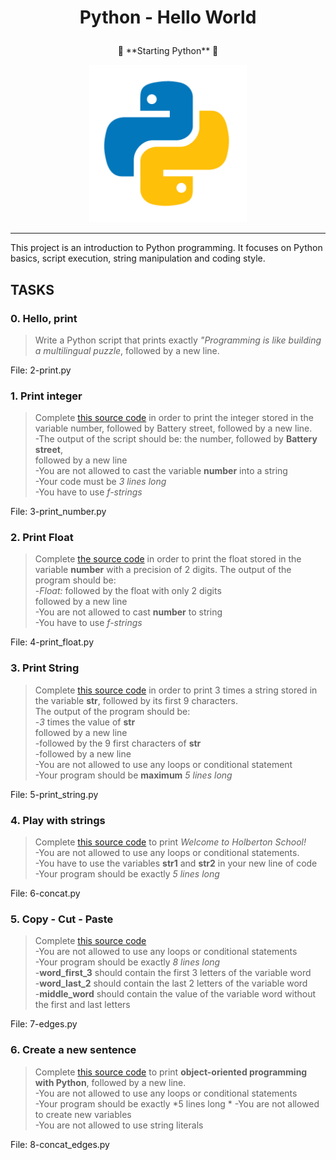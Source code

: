 # <p style="text-align: center"> Python - Hello World </p>

<p style="text-align: center;"> 🐍 **Starting Python** 🐍  </p>

<div style="text-align: center;">
<img src="https://github.com/Entwoane/holbertonschool-higher_level_programming/blob/main/python-hello_world/asset/pngwing.com.png" width="50%" height="50%">  
</div>

---

This project is an introduction to Python programming. It focuses on Python basics, script execution, string manipulation and coding style.

## TASKS

### 0. Hello, print
>Write a Python script that prints exactly *"Programming is like building a multilingual puzzle*, followed by a new line.  

File: 2-print.py

### 1. Print integer
> Complete [this source code](https://github.com/hs-hq/0x00.py/blob/main/3-print_number.py) in order to print the integer stored in the variable number, followed by Battery street, followed by a new line.  
    -The output of the script should be:
        the number, followed by **Battery street**,  
        followed by a new line  
    -You are not allowed to cast the variable **number** into a string  
    -Your code must be *3 lines long*  
    -You have to use *f-strings*  

File: 3-print_number.py

### 2. Print Float
> Complete [the source code](https://github.com/hs-hq/0x00.py/blob/main/4-print_float.py) in order to print the float stored in the variable **number** with a precision of 2 digits.
    The output of the program should be:  
        -*Float:* followed by the float with only 2 digits  
        followed by a new line  
    -You are not allowed to cast **number** to string  
    -You have to use *f-strings*

File:  4-print_float.py

### 3. Print String
> Complete [this source code](https://github.com/hs-hq/0x00.py/blob/main/5-print_string.py) in order to print 3 times a string stored in the variable **str**, followed by its first 9 characters.  
    The output of the program should be:  
        -*3* times the value of **str**  
        followed by a new line  
        -followed by the 9 first characters of **str**  
        -followed by a new line  
    -You are not allowed to use any loops or conditional statement  
    -Your program should be **maximum** *5 lines long*

File: 5-print_string.py

### 4. Play with strings
> Complete [this source code](https://github.com/hs-hq/0x00.py/blob/main/6-concat.py) to print *Welcome to Holberton School!*    
    -You are not allowed to use any loops or conditional statements.  
    -You have to use the variables **str1** and **str2** in your new line of code  
    -Your program should be exactly *5 lines long* 

File: 6-concat.py

### 5. Copy - Cut - Paste
> Complete [this source code](https://github.com/hs-hq/0x00.py/blob/main/7-edges.py)  
    -You are not allowed to use any loops or conditional statements  
    -Your program should be exactly *8 lines long*  
    -**word_first_3** should contain the first 3 letters of the variable word  
    -**word_last_2** should contain the last 2 letters of the variable word  
    -**middle_word** should contain the value of the variable word without the first and last letters

File: 7-edges.py

### 6. Create a new sentence
> Complete [this source code](https://github.com/hs-hq/0x00.py/blob/main/8-concat_edges.py) to print **object-oriented programming with Python**, followed by a new line.  
    -You are not allowed to use any loops or conditional statements  
    -Your program should be exactly *5 lines long * 
    -You are not allowed to create new variables  
    -You are not allowed to use string literals  

File: 8-concat_edges.py


[def]: g:\Documents\Prog\Python\Assets\pngwing.com.png